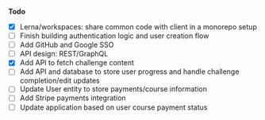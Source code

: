 **Todo**

- [x] Lerna/workspaces: share common code with client in a monorepo setup
- [ ] Finish building authentication logic and user creation flow
- [ ] Add GitHub and Google SSO
- [ ] API design: REST/GraphQL
- [x] Add API to fetch challenge content
- [ ] Add API and database to store user progress and handle challenge completion/edit updates
- [ ] Update User entity to store payments/course information
- [ ] Add Stripe payments integration
- [ ] Update application based on user course payment status
